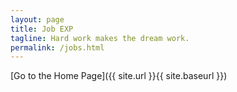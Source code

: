 ```yaml
---
layout: page
title: Job EXP
tagline: Hard work makes the dream work.
permalink: /jobs.html
---
```



[Go to the Home Page]({{ site.url }}{{ site.baseurl }})
